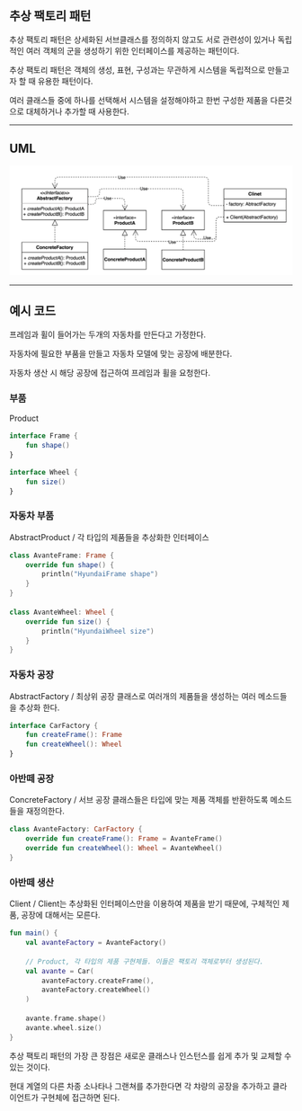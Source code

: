 ## 추상 팩토리 패턴

추상 팩토리 패턴은 상세화된 서브클래스를 정의하지 않고도 서로 관련성이 있거나 독립적인 여러 객체의 군을 생성하기 위한 인터페이스를 제공하는 패턴이다.

추상 팩토리 패턴은 객체의 생성, 표현, 구성과는 무관하게 시스템을 독립적으로 만들고자 할 때 유용한 패턴이다. 

여러 클래스들 중에 하나를 선택해서 시스템을 설정해야하고 한번 구성한 제품을 다른것으로 대체하거나 추가할 때 사용한다.

---

## UML
![img.png](../../../.image/추상_팩토리_UML.png)

---

## 예시 코드
프레임과 휠이 들어가는 두개의 자동차를 만든다고 가정한다.

자동차에 필요한 부품을 만들고 자동차 모델에 맞는 공장에 배분한다.

자동차 생산 시 해당 공장에 접근하여 프레임과 휠을 요청한다. 

### 부품
Product
```kotlin
interface Frame {
    fun shape()
}
```

```kotlin
interface Wheel {
    fun size()
}
```

### 자동차 부품
AbstractProduct / 각 타입의 제품들을 추상화한 인터페이스
````kotlin
class AvanteFrame: Frame {
    override fun shape() {
        println("HyundaiFrame shape")
    }
}

class AvanteWheel: Wheel {
    override fun size() {
        println("HyundaiWheel size")
    }
}
````

### 자동차 공장
AbstractFactory / 최상위 공장 클래스로 여러개의 제품들을 생성하는 여러 메소드들을 추상화 한다.
```kotlin
interface CarFactory {
    fun createFrame(): Frame
    fun createWheel(): Wheel
}
```

### 아반떼 공장
ConcreteFactory / 서브 공장 클래스들은 타입에 맞는 제품 객체를 반환하도록 메소드들을 재정의한다.
```kotlin
class AvanteFactory: CarFactory {
    override fun createFrame(): Frame = AvanteFrame()
    override fun createWheel(): Wheel = AvanteWheel()
}
```

### 아반떼 생산
Client / Client는 추상화된 인터페이스만을 이용하여 제품을 받기 때문에, 구체적인 제품, 공장에 대해서는 모른다.
```kotlin
fun main() {
    val avanteFactory = AvanteFactory()

    // Product, 각 타입의 제품 구현체들. 이들은 팩토리 객체로부터 생성된다.
    val avante = Car(
        avanteFactory.createFrame(),
        avanteFactory.createWheel()
    )

    avante.frame.shape()
    avante.wheel.size()
}
```

추상 팩토리 패턴의 가장 큰 장점은 새로운 클래스나 인스턴스를 쉽게 추가 및 교체할 수 있는 것이다. 

현대 계열의 다른 차종 소나타나 그랜쳐를 추가한다면 각 챠량의 공장을 추가하고 클라이언트가 구현체에 접근하면 된다.


